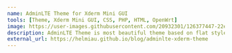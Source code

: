 ```yaml
---
name: AdminLTE Theme for Xderm Mini GUI
tools: [Theme, Xderm Mini GUI, CSS, PHP, HTML, OpenWrt]
image: https://user-images.githubusercontent.com/20932301/126377447-22e314e4-1642-4ae8-8f57-8bc6e0d25816.png
description: AdminLTE Theme is most beautiful theme based on flat style with colorful user interface which built for Xderm Mini GUI.
external_url: https://helmiau.github.io/blog/adminlte-xderm-theme
---
```


